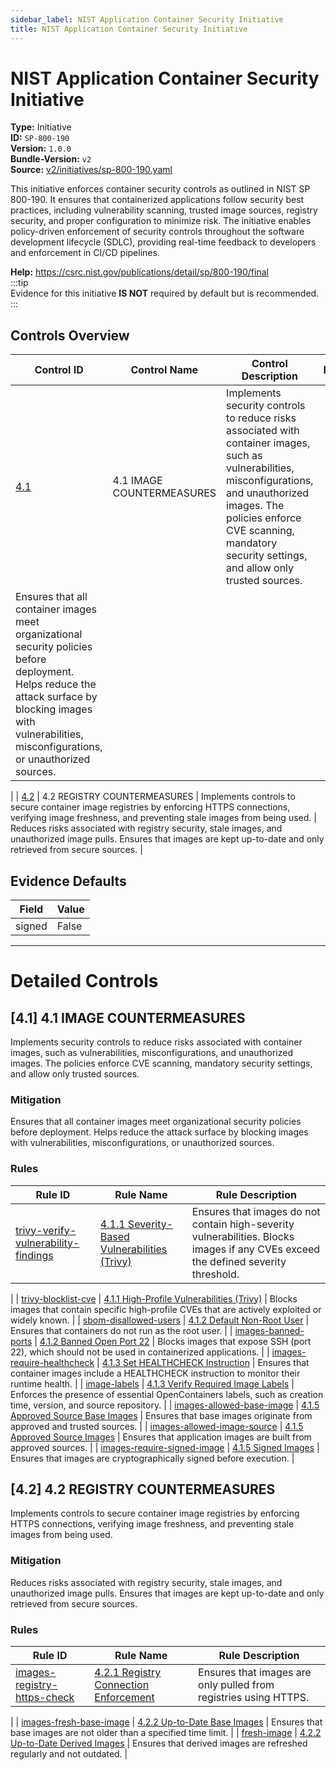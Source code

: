```yaml
---
sidebar_label: NIST Application Container Security Initiative
title: NIST Application Container Security Initiative
---  
```

# NIST Application Container Security Initiative  
**Type:** Initiative  
**ID:** `SP-800-190`  
**Version:** `1.0.0`  
**Bundle-Version:** `v2`  
**Source:** [v2/initiatives/sp-800-190.yaml](https://github.com/scribe-public/sample-policies/v2/initiatives/sp-800-190.yaml)  

This initiative enforces container security controls as outlined in  NIST SP 800-190. It ensures that containerized applications follow  security best practices, including vulnerability scanning, trusted  image sources, registry security, and proper configuration to minimize risk. The initiative enables policy-driven enforcement of security controls  throughout the software development lifecycle (SDLC), providing real-time  feedback to developers and enforcement in CI/CD pipelines.


**Help:** https://csrc.nist.gov/publications/detail/sp/800-190/final  
:::tip  
Evidence for this initiative **IS NOT** required by default but is recommended.  
:::  
## Controls Overview

| Control ID | Control Name | Control Description | Mitigation |
|------------|--------------|---------------------|------------|
|  [4.1](#41-41-image-countermeasures) | 4.1 IMAGE COUNTERMEASURES | Implements security controls to reduce risks associated with  container images, such as vulnerabilities, misconfigurations,  and unauthorized images. The policies enforce CVE scanning,  mandatory security settings, and allow only trusted sources.
 | Ensures that all container images meet organizational security  policies before deployment. Helps reduce the attack surface by  blocking images with vulnerabilities, misconfigurations, or  unauthorized sources.
 |
|  [4.2](#42-42-registry-countermeasures) | 4.2 REGISTRY COUNTERMEASURES | Implements controls to secure container image registries by enforcing  HTTPS connections, verifying image freshness, and preventing stale  images from being used.
 | Reduces risks associated with registry security, stale images,  and unauthorized image pulls. Ensures that images are kept up-to-date  and only retrieved from secure sources.
 |

## Evidence Defaults

| Field | Value |
|-------|-------|
| signed | False |

---

# Detailed Controls

## [4.1] 4.1 IMAGE COUNTERMEASURES

Implements security controls to reduce risks associated with  container images, such as vulnerabilities, misconfigurations,  and unauthorized images. The policies enforce CVE scanning,  mandatory security settings, and allow only trusted sources.



### Mitigation  
Ensures that all container images meet organizational security  policies before deployment. Helps reduce the attack surface by  blocking images with vulnerabilities, misconfigurations, or  unauthorized sources.


### Rules

| Rule ID | Rule Name | Rule Description |
|---------|-----------|------------------|
| [trivy-verify-vulnerability-findings](https://scribe-security.netlify.app/docs/configuration/initiatives/rules/sarif/trivy/verify-cve-severity.md) | [4.1.1 Severity-Based Vulnerabilities (Trivy)](rules/sarif/trivy/verify-cve-severity.md) | Ensures that images do not contain high-severity vulnerabilities. Blocks images if any CVEs exceed the defined severity threshold.
 |
| [trivy-blocklist-cve](https://scribe-security.netlify.app/docs/configuration/initiatives/rules/sarif/trivy/blocklist-cve.md) | [4.1.1 High-Profile Vulnerabilities (Trivy)](rules/sarif/trivy/blocklist-cve.md) | Blocks images that contain specific high-profile CVEs that are  actively exploited or widely known.
 |
| [sbom-disallowed-users](https://scribe-security.netlify.app/docs/configuration/initiatives/rules/images/banned-users.md) | [4.1.2 Default Non-Root User](rules/images/banned-users.md) | Ensures that containers do not run as the root user.
 |
| [images-banned-ports](https://scribe-security.netlify.app/docs/configuration/initiatives/rules/images/banned-ports.md) | [4.1.2 Banned Open Port 22](rules/images/banned-ports.md) | Blocks images that expose SSH (port 22), which should not be  used in containerized applications.
 |
| [images-require-healthcheck](https://scribe-security.netlify.app/docs/configuration/initiatives/rules/images/require-healthcheck.md) | [4.1.3 Set HEALTHCHECK Instruction](rules/images/require-healthcheck.md) | Ensures that container images include a HEALTHCHECK instruction  to monitor their runtime health.
 |
| [image-labels](https://scribe-security.netlify.app/docs/configuration/initiatives/rules/images/verify-labels.md) | [4.1.3 Verify Required Image Labels](rules/images/verify-labels.md) | Enforces the presence of essential OpenContainers labels, such as  creation time, version, and source repository.
 |
| [images-allowed-base-image](https://scribe-security.netlify.app/docs/configuration/initiatives/rules/images/allowed-base-image.md) | [4.1.5 Approved Source Base Images](rules/images/allowed-base-image.md) | Ensures that base images originate from approved and trusted sources.
 |
| [images-allowed-image-source](https://scribe-security.netlify.app/docs/configuration/initiatives/rules/images/allowed-image-source.md) | [4.1.5 Approved Source Images](rules/images/allowed-image-source.md) | Ensures that application images are built from approved sources.
 |
| [images-require-signed-image](https://scribe-security.netlify.app/docs/configuration/initiatives/rules/images/image-signed.md) | [4.1.5 Signed Images](rules/images/image-signed.md) | Ensures that images are cryptographically signed before execution.
 |

## [4.2] 4.2 REGISTRY COUNTERMEASURES

Implements controls to secure container image registries by enforcing  HTTPS connections, verifying image freshness, and preventing stale  images from being used.



### Mitigation  
Reduces risks associated with registry security, stale images,  and unauthorized image pulls. Ensures that images are kept up-to-date  and only retrieved from secure sources.


### Rules

| Rule ID | Rule Name | Rule Description |
|---------|-----------|------------------|
| [images-registry-https-check](https://scribe-security.netlify.app/docs/configuration/initiatives/rules/images/enforce-https-registry.md) | [4.2.1 Registry Connection Enforcement](rules/images/enforce-https-registry.md) | Ensures that images are only pulled from registries using HTTPS.
 |
| [images-fresh-base-image](https://scribe-security.netlify.app/docs/configuration/initiatives/rules/images/fresh-base-image.md) | [4.2.2 Up-to-Date Base Images](rules/images/fresh-base-image.md) | Ensures that base images are not older than a specified time limit.
 |
| [fresh-image](https://scribe-security.netlify.app/docs/configuration/initiatives/rules/images/fresh-image.md) | [4.2.2 Up-to-Date Derived Images](rules/images/fresh-image.md) | Ensures that derived images are refreshed regularly and not outdated.
 |

